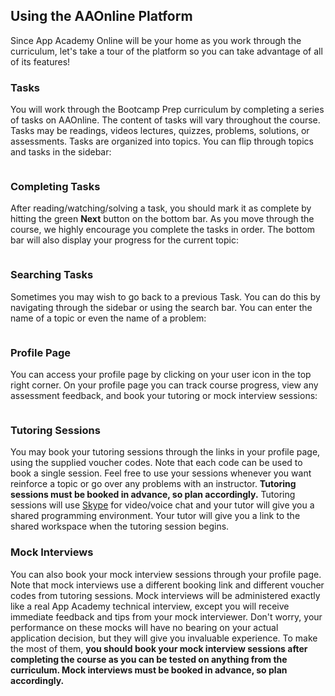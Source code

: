 ## Using the AAOnline Platform

Since App Academy Online will be your home as you work through the curriculum, let's
take a tour of the platform so you can take advantage of all of its features!

### Tasks

You will work through the Bootcamp Prep curriculum by completing a series of tasks
on AAOnline. The content of tasks will vary throughout the course. Tasks may be readings,
videos lectures, quizzes, problems, solutions, or assessments. Tasks are
organized into topics. You can flip through topics and tasks in the sidebar:

<img src="https://s3-us-west-1.amazonaws.com/aao-bpo/videos/gifs/sidebar.gif" alt="">

### Completing Tasks

After reading/watching/solving a task, you should mark it as complete by hitting
the green **Next** button on the bottom bar. As you move through the course, we
highly encourage you complete the tasks in order. The bottom bar will also display your
progress for the current topic:

<img src="https://s3-us-west-1.amazonaws.com/aao-bpo/videos/gifs/complete-task.gif" alt="">

### Searching Tasks

Sometimes you may wish to go back to a previous Task. You can do this by navigating
through the sidebar or using the search bar. You can enter the name of a topic or even
the name of a problem:

<img src="https://s3-us-west-1.amazonaws.com/aao-bpo/videos/gifs/searchbar.gif" alt="">

### Profile Page

You can access your profile page by clicking on your user icon in the top right
corner. On your profile page you can track course progress, view any assessment feedback,
and book your tutoring or mock interview sessions:

<img src="https://s3-us-west-1.amazonaws.com/aao-bpo/videos/gifs/profile.gif" alt="">

### Tutoring Sessions

You may book your tutoring sessions through the links in your profile page, using the supplied
voucher codes. Note that each code can be used to book a single session. Feel free
to use your sessions whenever you want reinforce a topic or go over any problems with an
instructor. **Tutoring sessions must be booked in advance, so plan accordingly.**
Tutoring sessions will use [Skype][skype] for video/voice chat and your tutor will give you a shared programming environment. Your tutor will give you a link to the shared workspace when the tutoring session begins.


### Mock Interviews

You can also book your mock interview sessions through your profile page. Note
that mock interviews use a different booking link and different voucher codes from
tutoring sessions. Mock interviews will be administered exactly like a real App Academy
technical interview, except you will receive immediate feedback and tips from your mock
interviewer. Don't worry, your performance on these mocks will have no bearing on your actual
application decision, but they will give you invaluable experience. To make the most of them,
**you should book your mock interview sessions after completing the course as you can
be tested on anything from the curriculum. Mock interviews must be booked in advance,
so plan accordingly.**


[skype]: https://www.skype.com/en/
[c9]: https://c9.io/
